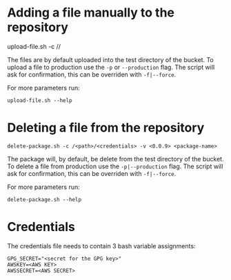 Adding a file manually to the repository
===

   upload-file.sh -c /<path>/<credentials> <file to upload>

The files are by default uploaded into the test directory of the bucket.
To upload a file to production use the ``-p`` or ``--production`` flag.
The script will ask for confirmation, this can be overriden with ``-f|--force``.

For more parameters run:

	upload-file.sh --help



Deleting a file from the repository
===

	delete-package.sh -c /<path>/<credentials> -v <0.0.9> <package-name>

The package will, by default, be delete from the test directory of the bucket.
To delete a file from production use the ``-p|--production`` flag.
The script will ask for confirmation, this can be overriden with ``-f|--force``.

For more parameters run:

	delete-package.sh --help



Credentials
=======

The credentials file needs to contain 3 bash variable assignments:

	GPG_SECRET="<secret for the GPG key>"
	AWSKEY=<AWS KEY>
	AWSSECRET=<AWS SECRET>

